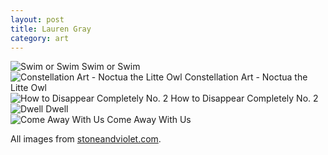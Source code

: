 ```yaml
---
layout: post
title: Lauren Gray
category: art
---
```


![Swim or Swim]({{site_url}}/images/LaurenGray1.jpg) Swim or Swim<br />
![Constellation Art - Noctua the Litte Owl]({{site_url}}/images/LaurenGray2.jpg) Constellation Art - Noctua the Litte Owl<br />
![How to Disappear Completely No. 2]({{site_url}}/images/LaurenGray3.jpg) How to Disappear Completely No. 2<br />
![Dwell]({{site_url}}/images/LaurenGray4.jpg) Dwell<br />
![Come Away With Us]({{site_url}}/images/LaurenGray5.jpg) Come Away With Us

All images from [stoneandviolet.com](http://stoneandviolet.com). 